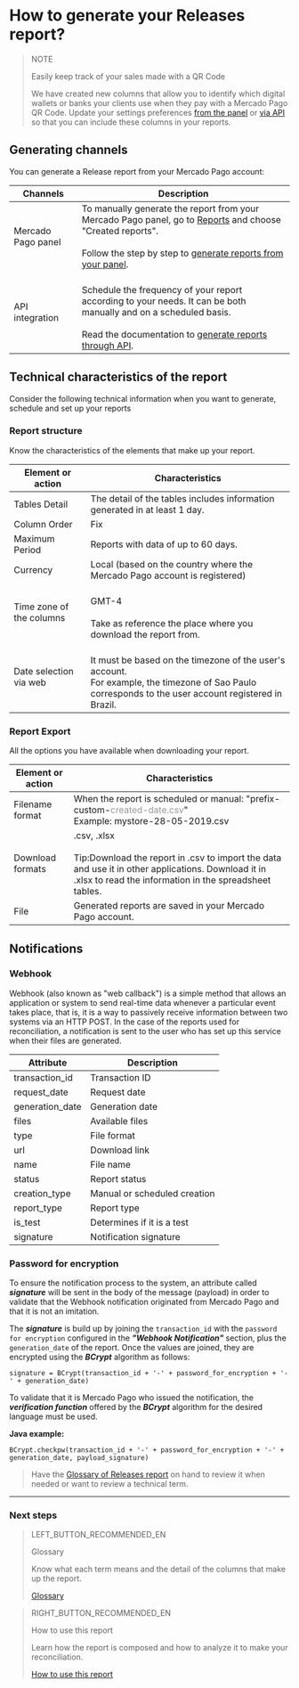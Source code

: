 # How to generate your Releases report?

> NOTE
>
> Easily keep track of your sales made with a QR Code
>
> We have created new columns that allow you to identify which digital wallets or banks your clients use when they pay with a Mercado Pago QR Code. Update your settings preferences [from the panel](https://www.mercadopago[FAKER][URL][DOMAIN]/balance/reports/release/settings) or [via API](/developers/en/guides/additional-content/reports/released-money/api) so that you can include these columns in your reports.

## Generating channels

You can generate a Release report from your Mercado Pago account:

| Channels | Description |
| --- | --- |
| Mercado Pago panel | To manually generate the report from your Mercado Pago panel, go to [Reports](https://www.mercadopago[FAKER][URL][DOMAIN]/movements) and choose "Created reports".<br/><br/>Follow the step by step to [generate reports from your panel](https://www.mercadopago[FAKER][URL][DOMAIN]/developers/en/guides/additional-content/reports/released-money/panel).|
| API integration | <br/>Schedule the frequency of your report according to your needs. It can be both manually and on a scheduled basis.<br/><br/>Read the documentation to [generate reports through API](https://www.mercadopago[FAKER][URL][DOMAIN]/developers/en/guides/additional-content/reports/released-money/api).|



## Technical characteristics of the report

Consider the following technical information when you want to generate, schedule and set up your reports


### Report structure

Know the characteristics of the elements that make up your report.


| Element or action | Characteristics |
| --- | --- |
| Tables Detail | The detail of the tables includes information generated in at least 1 day. |
| Column Order | Fix |
| Maximum Period | Reports with data of up to 60 days. |
| Currency | Local (based on the country where the Mercado Pago account is registered) |
| Time zone of the columns | <br/> GMT-4 <br/> <br/> Take as reference the place where you download the report from. |
| Date selection via web | <br/> It must be based on the timezone of the user's account. <br/> For example, the timezone of Sao Paulo corresponds to the user account registered in Brazil. |


### Report Export

All the options you have available when downloading your report.

| Element or action | Characteristics |
| --- | --- |
| Filename format | When the report is scheduled or manual: "prefix-custom-<span style='color:#999999;'>created-date.csv</span>" <br/> Example: mystore-28-05-2019.csv |
| Download formats | .csv, .xlsx <br/><br/>Tip:Download the report in .csv to import the data and use it in other applications. Download it in .xlsx to read the information in the spreadsheet tables. |
| File | Generated reports are saved in your Mercado Pago account. |


## Notifications

### Webhook

Webhook (also known as "web callback") is a simple method that allows an application or system to send real-time data whenever a particular event takes place, that is, it is a way to passively receive information between two systems via an HTTP POST. In the case of the reports used for reconciliation, a notification is sent to the user who has set up this service when their files are generated.

| Attribute       | Description                  |
|-----------------|------------------------------|
| transaction_id  | Transaction ID               |
| request_date    | Request date                 |
| generation_date | Generation date              |
| files           | Available files              |
| type            | File format                  |
| url             | Download link                |
| name            | File name                    |
| status          | Report status                |
| creation_type   | Manual or scheduled creation |
| report_type     | Report type                  |
| is_test         | Determines if it is a test   |
| signature       | Notification signature       |

### Password for encryption

To ensure the notification process to the system, an attribute called **_signature_** will be sent in the body of the message (payload) in order to validate that the Webhook notification originated from Mercado Pago and that it is not an imitation.

The **_signature_** is build up by joining the `transaction_id` with the `password for encryption` configured in the **_"Webhook Notification"_** section, plus the `generation_date` of the report. Once the values are joined, they are encrypted using the **_BCrypt_** algorithm as follows:

`signature = BCrypt(transaction_id + '-' + password_for_encryption + '-' + generation_date)`

To validate that it is Mercado Pago who issued the notification, the **_verification function_** offered by the **_BCrypt_** algorithm for the desired language must be used.

**Java example:**

`BCrypt.checkpw(transaction_id + '-' + password_for_encryption + '-' + generation_date, payload_signature)`

> Have the [Glossary of Releases report](https://www.mercadopago[FAKER][URL][DOMAIN]/developers/en/guides/additional-content/reports/released-money/glossary) on hand to review it when needed or want to review a technical term.

<hr/>

### Next steps

> LEFT_BUTTON_RECOMMENDED_EN
>
> Glossary
>
> Know what each term means and the detail of the columns that make up the report.
>
> [Glossary](https://www.mercadopago[FAKER][URL][DOMAIN]/developers/en/guides/additional-content/reports/released-money/glossary)

> RIGHT_BUTTON_RECOMMENDED_EN
>
> How to use this report
>
> Learn how the report is composed and how to analyze it to make your reconciliation. 
>
> [How to use this report](https://www.mercadopago[FAKER][URL][DOMAIN]/developers/en/guides/additional-content/reports/released-money/how-to-use)
